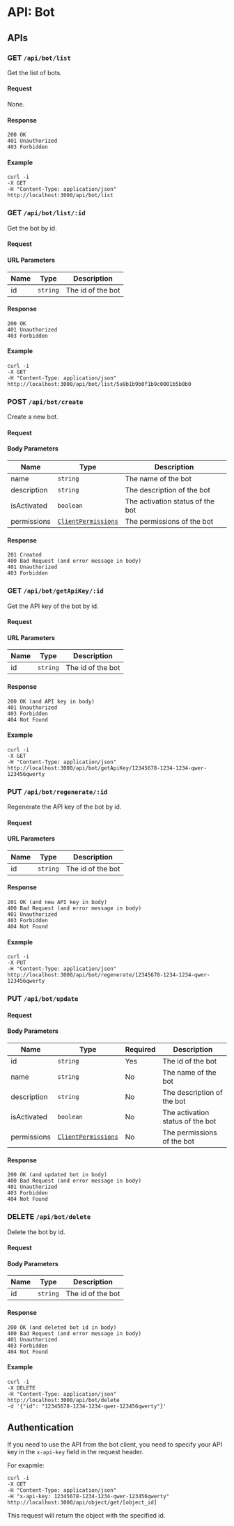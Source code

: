 # API: Bot

## APIs

### GET `/api/bot/list`

Get the list of bots.

#### Request

None.

#### Response

    200 OK
    401 Unauthorized
    403 Forbidden

#### Example

    curl -i 
    -X GET
    -H "Content-Type: application/json"
    http://localhost:3000/api/bot/list

### GET `/api/bot/list/:id`

Get the bot by id.

#### Request

#### URL Parameters

| Name | Type | Description |
| ---- | ---- | ----------- |
| id | `string` | The id of the bot |

#### Response

    200 OK
    401 Unauthorized
    403 Forbidden

#### Example

    curl -i 
    -X GET
    -H "Content-Type: application/json"
    http://localhost:3000/api/bot/list/5a9b1b9b0f1b9c0001b5b0b0

### POST `/api/bot/create`

Create a new bot.

#### Request

#### Body Parameters

| Name | Type | Description |
| ---- | ---- | ----------- |
| name | `string` | The name of the bot |
| description | `string` | The description of the bot |
| isActivated | `boolean` | The activation status of the bot |
| permissions | [`ClientPermissions`](/src/models/ClientPermissions.ts) | The permissions of the bot |

#### Response

    201 Created
    400 Bad Request (and error message in body)
    401 Unauthorized
    403 Forbidden

### GET `/api/bot/getApiKey/:id`

Get the API key of the bot by id.

#### Request

#### URL Parameters

| Name | Type | Description |
| ---- | ---- | ----------- |
| id | `string` | The id of the bot |

#### Response

    200 OK (and API key in body)
    401 Unauthorized
    403 Forbidden
    404 Not Found

#### Example

    curl -i 
    -X GET
    -H "Content-Type: application/json"
    http://localhost:3000/api/bot/getApiKey/12345678-1234-1234-qwer-123456qwerty

### PUT `/api/bot/regenerate/:id`

Regenerate the API key of the bot by id.

#### Request

#### URL Parameters

| Name | Type | Description |
| ---- | ---- | ----------- |
| id | `string` | The id of the bot |

#### Response

    201 OK (and new API key in body)
    400 Bad Request (and error message in body)
    401 Unauthorized
    403 Forbidden
    404 Not Found

#### Example

    curl -i 
    -X PUT
    -H "Content-Type: application/json"
    http://localhost:3000/api/bot/regenerate/12345678-1234-1234-qwer-123456qwerty

### PUT `/api/bot/update`

#### Request

#### Body Parameters

| Name | Type | Required | Description |
| ---- | ---- | -------- | ----------- |
| id | `string` | Yes | The id of the bot |
| name | `string` | No | The name of the bot |
| description | `string` | No | The description of the bot |
| isActivated | `boolean` | No | The activation status of the bot |
| permissions | [`ClientPermissions`](/src/models/ClientPermissions.ts) | No | The permissions of the bot |

#### Response

    200 OK (and updated bot in body)
    400 Bad Request (and error message in body)
    401 Unauthorized
    403 Forbidden
    404 Not Found

### DELETE `/api/bot/delete`

Delete the bot by id.

#### Request

#### Body Parameters

| Name | Type | Description |
| ---- | ---- | ----------- |
| id | `string` | The id of the bot |

#### Response

    200 OK (and deleted bot id in body)
    400 Bad Request (and error message in body)
    401 Unauthorized
    403 Forbidden
    404 Not Found

#### Example

    curl -i 
    -X DELETE
    -H "Content-Type: application/json"
    http://localhost:3000/api/bot/delete
    -d '{"id": "12345678-1234-1234-qwer-123456qwerty"}'

## Authentication

If you need to use the API from the bot client, you need to specify your API key in the `x-api-key` field in the request header.

For exapmle:

    curl -i 
    -X GET
    -H "Content-Type: application/json"
    -H "x-api-key: 12345678-1234-1234-qwer-123456qwerty"
    http://localhost:3000/api/object/get/[object_id]

This request will return the object with the specified id.
